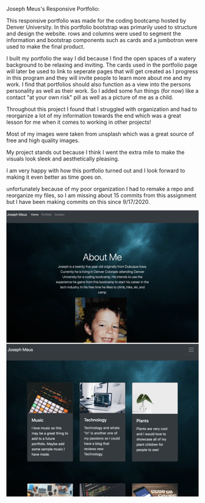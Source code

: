 Joseph Meus's Responsive Portfolio:

This responsive portfolio was made for the coding bootcamp hosted by Denver University. In this portfolio bootstrap was primarily used to structure and design the website. rows and columns were used to segment the information and bootstrap components such as cards and a jumbotron were used to make the final product. 

I built my portfolio the way I did because I find the open spaces of a watery background to be relaxing and inviting. The cards used in the portfolio page will later be used to link to seperate pages that will get created as I progress in this program and they will invite people to learn more about me and my work. I find that portfolios should also function as a view into the persons personality as well as their work. So I added some fun things (for now) like a contact "at your own risk" pill as well as a picture of me as a child. 

Throughout this project I found that I struggled with organization and had to reorganize a lot of my information towards the end which was a great lesson for me when it comes to working in other projects! 

Most of my images were taken from unsplash which was a great source of free and high quality images. 

My project stands out because I think I went the extra mile to make the visuals look sleek and aesthetically pleasing. 

I am very happy with how this portfolio turned out and I look forward to making it even better as time goes on. 

unfortunately because of my poor organization I had to remake a repo and reorganize my files, so I am missing about 15 commits from this assignment but I have been making commits on this since 9/17/2020.

<img src = "./assets/images/readmepic1.jpg">

<img src ="./assets/images/readmepic3.jpg">